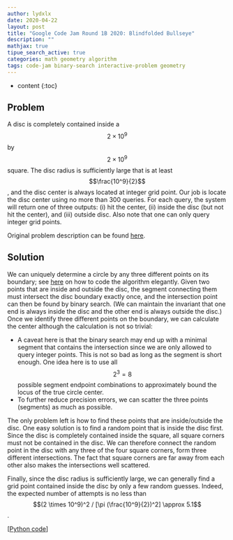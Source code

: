 ```yaml
---
author: lydxlx
date: 2020-04-22
layout: post
title: "Google Code Jam Round 1B 2020: Blindfolded Bullseye"
description: ""
mathjax: true
tipue_search_active: true
categories: math geometry algorithm
tags: code-jam binary-search interactive-problem geometry
---
```


* content
{:toc}

## Problem
A disc is completely contained inside a $$2\times 10^9$$ by $$2\times 10^9$$ square.
The disc radius is sufficiently large that is at least $$\frac{10^9}{2}$$,
and the disc center is always located at integer grid point.
Our job is locate the disc center using no more than 300 queries.
For each query, the system will return one of three outputs: (i) hit the center, (ii) inside the disc (but not hit the center), and (iii) outside disc.
Also note that one can only query integer grid points.

Original problem description can be found [here](https://codingcompetitions.withgoogle.com/codejam/round/000000000019fef2/00000000002d5b63).


## Solution
We can uniquely determine a circle by any three different points on its boundary; see [here](https://lydxlx1.github.io/blog/2020/04/22/circle-passing-3-pts/) on how to code the algorithm elegantly.
Given two points that are inside and outside the disc, the segment connecting them must intersect the disc boundary exactly once,
and the intersection point can then be found by binary search.
(We can maintain the invariant that one end is always inside the disc and the other end is always outside the disc.)
Once we identify three different points on the boundary, we can calculate the center although the calculation is not so trivial:

- A caveat here is that the binary search may end up with a minimal segment that contains the intersection since we are only allowed to query integer points. This is not so bad as long as the segment is short enough. One idea here is to use all $$2^3 = 8$$ possible segment endpoint combinations to approximately bound the locus of the true circle center.
- To further reduce precision errors, we can scatter the three points (segments) as much as possible.

The only problem left is how to find these points that are inside/outside the disc.
One easy solution is to find a random point that is inside the disc first.
Since the disc is completely contained inside the square, all square corners must not be contained in the disc.
We can therefore connect the random point in the disc with any three of the four square corners, form three different intersections.
The fact that square corners are far away from each other also makes the intersections well scattered.

Finally, since the disc radius is sufficiently large, we can generally find a grid point contained inside the disc by only a few random guesses.
Indeed, the expected number of attempts is no less than $$(2 \times 10^9)^2 / [\pi (\frac{10^9}{2})^2] \approx 5.1$$.

[[Python code](https://github.com/lydxlx1/cnmb1/blob/master/src/Blindfolded_Bullseye.py)]
